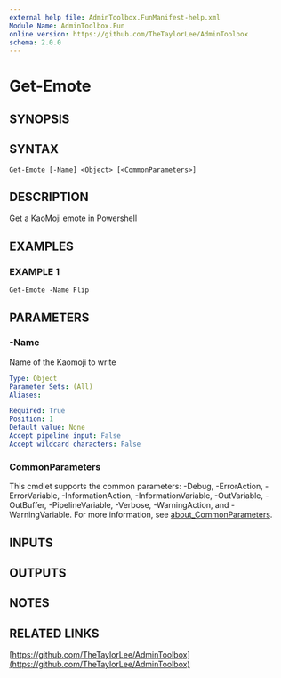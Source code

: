 ```yaml
---
external help file: AdminToolbox.FunManifest-help.xml
Module Name: AdminToolbox.Fun
online version: https://github.com/TheTaylorLee/AdminToolbox
schema: 2.0.0
---
```


# Get-Emote

## SYNOPSIS

## SYNTAX

```
Get-Emote [-Name] <Object> [<CommonParameters>]
```

## DESCRIPTION
Get a KaoMoji emote in Powershell

## EXAMPLES

### EXAMPLE 1
```
Get-Emote -Name Flip
```

## PARAMETERS

### -Name
Name of the Kaomoji to write

```yaml
Type: Object
Parameter Sets: (All)
Aliases:

Required: True
Position: 1
Default value: None
Accept pipeline input: False
Accept wildcard characters: False
```

### CommonParameters
This cmdlet supports the common parameters: -Debug, -ErrorAction, -ErrorVariable, -InformationAction, -InformationVariable, -OutVariable, -OutBuffer, -PipelineVariable, -Verbose, -WarningAction, and -WarningVariable. For more information, see [about_CommonParameters](http://go.microsoft.com/fwlink/?LinkID=113216).

## INPUTS

## OUTPUTS

## NOTES

## RELATED LINKS

[https://github.com/TheTaylorLee/AdminToolbox](https://github.com/TheTaylorLee/AdminToolbox)

